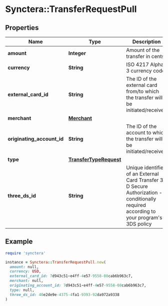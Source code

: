 # Synctera::TransferRequestPull

## Properties

| Name | Type | Description | Notes |
| ---- | ---- | ----------- | ----- |
| **amount** | **Integer** | Amount of the transfer in cents |  |
| **currency** | **String** | ISO 4217  Alpha-3 currency code |  |
| **external_card_id** | **String** | The ID of the external card from/to which the transfer will be initiated/received |  |
| **merchant** | [**Merchant**](Merchant.md) |  | [optional] |
| **originating_account_id** | **String** | The ID of the account to which the transfer will be initiated/received |  |
| **type** | [**TransferTypeRequest**](TransferTypeRequest.md) |  |  |
| **three_ds_id** | **String** | Unique identifier of an External Card Transfer 3-D Secure Authorization - conditionally required according to your program&#39;s 3DS policy | [optional] |

## Example

```ruby
require 'synctera'

instance = Synctera::TransferRequestPull.new(
  amount: null,
  currency: USD,
  external_card_id: 7d943c51-e4ff-4e57-9558-08cab6b963c7,
  merchant: null,
  originating_account_id: 7d943c51-e4ff-4e57-9558-08cab6b963c7,
  type: null,
  three_ds_id: 40e2de9e-4375-4fa1-9393-92da972a9338
)
```

